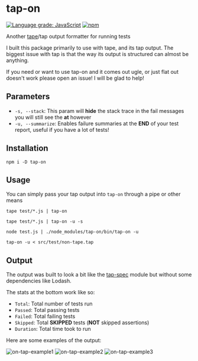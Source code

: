 # tap-on

[![Language grade: JavaScript](https://img.shields.io/lgtm/grade/javascript/g/dhershman1/tap-on.svg?style=flat-square&logo=lgtm&logoWidth=18)](https://lgtm.com/projects/g/dhershman1/tap-on/context:javascript)
[![npm](https://img.shields.io/npm/v/tap-on.svg?style=flat-square)](https://www.npmjs.com/package/tap-on)

Another [tape](https://github.com/substack/tape)/tap output formatter for running tests

I built this package primarily to use with tape, and its tap output. The biggest issue with tap is that the way its output is structured can almost be anything.

If you need or want to use tap-on and it comes out ugle, or just flat out doesn't work please open an issue! I will be glad to help!

## Parameters

- `-s, --stack`: This param will **hide** the stack trace in the fail messages you will still see the **at** however
- `-u, --summarize`: Enables failure summaries at the **END** of your test report, useful if you have a lot of tests!

## Installation

```
npm i -D tap-on
```

## Usage

You can simply pass your tap output into `tap-on` through a pipe or other means

```
tape test/*.js | tap-on

tape test/*.js | tap-on -u -s

node test.js | ./node_modules/tap-on/bin/tap-on -u

tap-on -u < src/test/non-tape.tap
```

## Output

The output was built to look a bit like the [tap-spec](https://github.com/scottcorgan/tap-spec) module but without some dependencies like Lodash.

The stats at the bottom work like so:

- `Total`: Total number of tests run
- `Passed`: Total passing tests
- `Failed`: Total failing tests
- `Skipped`: Total **SKIPPED** tests (**NOT** skipped assertions)
- `Duration`: Total time took to run

Here are some examples of the output:

![on-tap-example1](https://user-images.githubusercontent.com/8997380/120860729-25617200-c554-11eb-9a72-165598830599.png)
![on-tap-example2](https://user-images.githubusercontent.com/8997380/120860730-25617200-c554-11eb-9e55-7026b416f2c8.png)
![on-tap-example3](https://user-images.githubusercontent.com/8997380/120860727-24c8db80-c554-11eb-85ef-ccff03ab267a.png)

